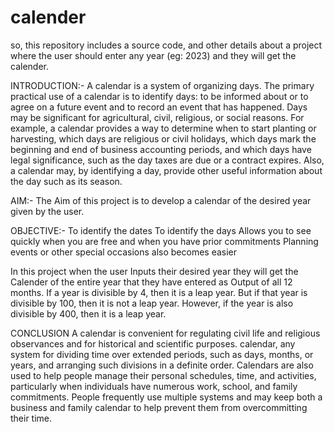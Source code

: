 # calender
so, this repository includes a source code, and other details about a project where the user should enter any year (eg: 2023) and they will get the calender.



INTRODUCTION:-
A calendar is a system of organizing days. The primary practical use of a calendar is to identify days: to be informed about or to agree on a future event and to record an event that has happened. Days may be significant for agricultural, civil, religious, or social reasons. For example, a calendar provides a way to determine when to start planting or harvesting, which days are religious or civil holidays, which days mark the beginning and end of business accounting periods, and which days have legal significance, such as the day taxes are due or a contract expires. Also, a calendar may, by identifying a day, provide other useful information about the day such as its season.


  
  
AIM:-
The Aim of this project is to develop a calendar of the desired year given by the user.


OBJECTIVE:-
To identify the dates
To identify the days
Allows you to see quickly when you are free and when you have prior commitments
Planning events or other special occasions also becomes easier 




In this project when the user Inputs their desired year they will get the Calender of the entire year that they have entered as Output of all 12 months. If a year is divisible by 4, then it is a leap year. But if that year is divisible by 100, then it is not a leap year. However, if the year is also divisible by 400, then it is a leap year.





CONCLUSION
 	A calendar is convenient for regulating civil life and religious observances and for historical and scientific purposes. calendar, any system for dividing time over extended periods, such as days, months, or years, and arranging such divisions in a definite order. Calendars are also used to help people manage their personal schedules, time, and activities, particularly when individuals have numerous work, school, and family commitments. People frequently use multiple systems and may keep both a business and family calendar to help prevent them from overcommitting their time.








